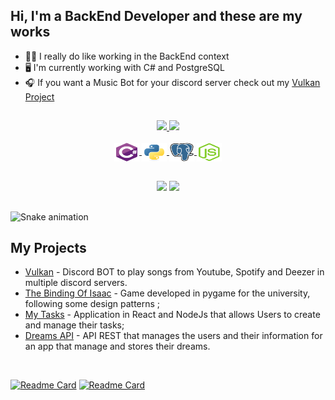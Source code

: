 ## Hi, I'm a BackEnd Developer and these are my works

- 👨‍🎓 I really do like working in the BackEnd context
- 🖥️ I'm currently working with C# and PostgreSQL
- 🎧 If you want a Music Bot for your discord server check out my [Vulkan Project](https://github.com/RafaelSolVargas/Vulkan)

## 

<div align="center">
  <a href="https://github.com/rafaelsolvargas">
  <img height="180em" src="https://github-readme-stats.vercel.app/api?username=rafaelsolvargas&show_icons=true&theme=github_dark&include_all_commits=true&count_private=true"/>
  <img height="180em" src="https://github-readme-stats.vercel.app/api/top-langs/?username=rafaelsolvargas&layout=compact&langs_count=7&theme=github_dark"/>
</div>
 
<div align="center"><br>
   <div style="display: inline_block">
    <img align="center" alt="Rafael-CSharp" height="30" width="40" src="https://github.com/devicons/devicon/blob/master/icons/csharp/csharp-original.svg">
    <img align="center" alt="Rafael-Python" height="30" width="40" src="https://raw.githubusercontent.com/devicons/devicon/master/icons/python/python-original.svg">
     <img align="center" alt="Rafael-Postgres" height="30" width="40" src="https://github.com/devicons/devicon/blob/master/icons/postgresql/postgresql-original.svg">
      <img align="center" alt="Rafael-Node" height="30" width="40" src="https://raw.githubusercontent.com/devicons/devicon/master/icons/nodejs/nodejs-original.svg">
  </div>
  
   <br><a href = "mailto:rafael.s.vargas18@gmail.com"><img src="https://img.shields.io/badge/-Gmail-%23333?style=for-the-badge&logo=gmail&logoColor=white" target="_blank"></a>
  <a href="https://www.linkedin.com/in/rafaelsolvargas/" target="_blank"><img src="https://img.shields.io/badge/-LinkedIn-%230077B5?style=for-the-badge&logo=linkedin&logoColor=white" target="_blank"></a> 
 </div>
</div>
  
  ##
 ![Snake animation](https://github.com/rafaelsolvargas/rafaelsolvargas/blob/output/github-contribution-grid-snake.svg)

  ## My Projects
  - [Vulkan](https://github.com/RafaelSolVargas/Vulkan) - Discord BOT to play songs from Youtube, Spotify and Deezer in multiple discord servers.
  - [The Binding Of Isaac](https://github.com/RafaelSolVargas/TheBindingOfIsaac) - Game developed in pygame for the university, following some design patterns ;
  - [My Tasks](https://github.com/RafaelSolVargas/MyTasks) - Application in React and NodeJs that allows Users to create and manage their tasks;
  - [Dreams API](https://github.com/RafaelSolVargas/Dreams) - API REST that manages the users and their information for an app that manage and stores their dreams.

 
<br>
  
 [![Readme Card](https://github-readme-stats.vercel.app/api/pin/?username=rafaelsolvargas&repo=vulkan&theme=github_dark)](https://github.com/rafaelsolvargas/vulkan)
 [![Readme Card](https://github-readme-stats.vercel.app/api/pin/?username=rafaelsolvargas&repo=thebindingofisaac&theme=github_dark)](https://github.com/rafaelsolvargas/thebindingofisaac)
   
   
 
